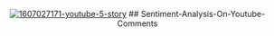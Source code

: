 
<div align="center">

<a href="https://ibb.co/h2brqy0"><img src="https://i.ibb.co/j3mqpTt/1607027171-youtube-5-story.jpg" alt="1607027171-youtube-5-story" border="0"></a>  ## Sentiment-Analysis-On-Youtube-Comments

</div> 


